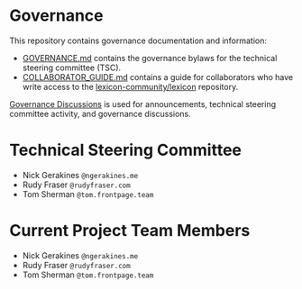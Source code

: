 # Governance

This repository contains governance documentation and information:

* [GOVERNANCE.md](./GOVERNANCE.md) contains the governance bylaws for the technical steering committee (TSC).
* [COLLABORATOR_GUIDE.md](./COLLABORATOR_GUIDE.md) contains a guide for collaborators who have write access to the [lexicon-community/lexicon](https://github.com/lexicon-community/lexicon) repository.

[Governance Discussions](https://github.com/lexicon-community/governance/discussions) is used for announcements, technical steering committee activity, and governance discussions.

# Technical Steering Committee

* Nick Gerakines `@ngerakines.me`
* Rudy Fraser `@rudyfraser.com`
* Tom Sherman `@tom.frontpage.team`

# Current Project Team Members

* Nick Gerakines `@ngerakines.me`
* Rudy Fraser `@rudyfraser.com`
* Tom Sherman `@tom.frontpage.team`
